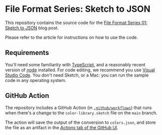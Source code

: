 # File Format Series: Sketch to JSON

This repository contains the source code for the [File Format Series 01: Sketch to JSON](#) blog post.

Please refer to the article for instructions on how to use the code.

## Requirements

You'll need some familiarity with [TypeScript](https://typescriptlang.org), and a reasonably recent version of [node](https://nodejs.org) installed. For code editing, we recommend you use [Visual Studio Code](https://code.visualstudio.com). You don't need Sketch, or a Mac: you can run the sample code in any operating system.

## GitHub Action

The repository includes a GitHub Action (in [`.github/workflows`](https://github.com/sketch-hq/file-format-series-sketch-to-json/blob/main/.github/workflows/update-json.yml)) that runs when there's a change to the `color-library.sketch` file on the `main` branch.

The action will save the output of the conversion to `colors.json`, and store the file as an artifact in the [_Actions_ tab of the GitHub UI](https://github.com/sketch-hq/file-format-series-sketch-to-json/actions).
